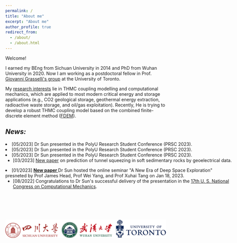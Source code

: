 ```yaml
---
permalink: /
title: "About me"
excerpt: "About me"
author_profile: true
redirect_from: 
  - /about/
  - /about.html
---
```


Welcome!

I earned my BEng from Sichuan University in 2014 and PhD from Wuhan University in 2020. Now I am working as a postdoctoral fellow in Prof. [Giovanni Grasselli's group](https://geogroup.utoronto.ca/) at the University of Toronto. 


My [research interests](research) lie in THMC coupling modelling and computational mechanics, which are applied to most modern critical energy and storage applications (e.g., CO2 geological storage, geothermal energy extraction, radioactive waste storage, and oil/gas exploitation). Recently, He is trying to develop a robust THMC coupling model based on the combined finite-discrete element method ([FDEM](software)).


<!-- NEWS =============================-->

## _News:_

<div textarea style="height:200px;width:720px;overflow:auto;">
  <li> [05/2023] Dr Sun presented in the PolyU Research Student Conference (PRSC 2023).
  
  <li> [05/2023] Dr Sun presented in the PolyU Research Student Conference (PRSC 2023).

  <li> [05/2023] Dr Sun presented in the PolyU Research Student Conference (PRSC 2023).

  - [03/2023] [New paper](https://17.usnccm.org/) on prediction of tunnel squeezing in soft sedimentary rocks by geoelectrical data.

  <li> [01/2023] <b><a href="https://doi.org/10.1016/j.ijrmms.2023.105392"target="_blank">New paper <i class="fa fa-external-link"></i></a></b> Dr Sun hosted the online seminar "A New Era of Deep Space Exploration" presneted by Prof James Head, Prof Wei Yang, and Prof Xuhai Tang on Jan 18, 2023.

  -  [08/2022] Congratulations to Dr Sun's successful delivery of the presentation in the [17th U. S. National Congress on Computational Mechanics](https://17.usnccm.org/).

</div>


&nbsp;
&nbsp;

<centre>
    <img src="/images/Ulogo.png" style = "float:right" 
high = 20> 
<centre>